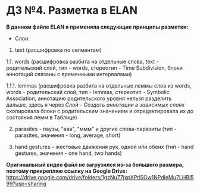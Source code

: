 # ДЗ №4. Разметка в ELAN

**В данном файле ELAN я применяла следующие принципы разметки:**
- Слои:
 1. text (расшифровка по сегментам)
 
  1.1. words (расшифровка разбита на отдельные слова, text - родительский слой, тип - words, стереотип - 
Time Subdivision, блоки аннотаций связаны с временными интервалами)

  1.1.1. lemmas (расшифровка разбита на отдельные леммы слов из words, words - родительский слой, 
тип - lemmas, стереотип - Symbolic Association, аннотацию родительского уровня нельзя разделить дальше, 
здесь я через *Слой - Создать аннотации в зависимых слоях* скопировала блоки с родительским значением и отредактировала 
их до состояния лемм в Таблице)

 2. parasites - паузы, "ааа", "ммм" и другие слова-паразиты (тип - parasites, значения - long, average, short)
 
 3. hand gestures - жестовые движения рук, одной или обеих (тип - hand gestures, значения - one hand, two hands)

**Оригинальный видео файл не загрузился из-за большого размера, поэтому прикрепляю ссылку на Google Drive:** https://drive.google.com/drive/folders/1gzNu77jxpXPtlSGw1NPdleMu7LHBl599?usp=sharing

